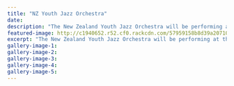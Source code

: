 ```yaml
---
title: "NZ Youth Jazz Orchestra"
date: 
description: "The New Zealand Youth Jazz Orchestra will be performing at the Whanganui High School Hall on Tuesday 26 July at 7.00pm."
featured-image: http://c1940652.r52.cf0.rackcdn.com/57959158b8d39a2071000b02/NZ-Youth-Jazz-Orchestra-Group-Photo.jpg
excerpt: "The New Zealand Youth Jazz Orchestra will be performing at the Whanganui High School Hall on Tuesday 26 July at 7.00pm."
gallery-image-1: 
gallery-image-2: 
gallery-image-3: 
gallery-image-4: 
gallery-image-5: 
---
```

